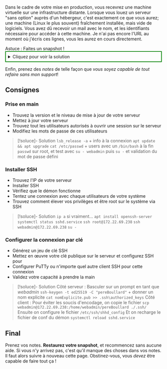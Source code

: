 Dans le cadre de votre mise en production, vous recevrez une machine virtuelle sur une infrastructure distante. Lorsque vous louez un serveur "sans option" auprès d'un hébergeur, c'est exactement ce que vous aurez; une machine (Linux le plus souvent) fraîchement installée, mais vide de logiciels. Vous avez dû recevoir un mail avec le nom, et les identifiants nécessaire pour accéder à cette machine. Je n'ai pas encore l'URL au moment où j'écris ces lignes, vous les aurez en cours directement.

<div class="tip">Astuce : Faites un snapshot !</div>

<details style="border:2px solid green;padding:0.5em;">
<summary>Cliquez pour voir la solution</summary>
Voici le contenu caché / spoiler.
  
</details>

Enfin, prenez des _notes_ de telle façon que _vous soyez capable de tout refaire sans mon support_!
## Consignes
### Prise en main
 - Trouvez la version et le niveau de mise à jour de votre serveur
 - Mettez à jour votre serveur
 - Trouvez tout les utilisateurs autorisés à ouvrir une session sur le serveur
 - Modifiez les mots de passe de ces utilisateurs
 
> [!soluce]- Solution
> `lsb_release -a` + info à la connexion
> `apt update && apt upgrade`
> `cat /etc/passwd` + users avec un `/bin/bash` à la fin
> `passwd` sur root, et test avec `su - webadmin` puis `su -` et validation du mot de passe défini

### Installer SSH
 - Trouvez l'IP de votre serveur
 - Installer SSH
 - Vérifiez que le démon fonctionne
 - Tentez une connexion avec chaque utilisateurs de votre système
 - Trouvez comment élever vos privilèges et être root sur le système via SSH

> [!soluce]- Solution
> `ip a` si vraiment...
> `apt install openssh-server`
> `systemctl status sshd.service`
> `ssh root@172.22.69.238`
> `ssh webadmin@172.22.69.238`
> `su -`

### Configurer la connexion par clé
 - Générez un jeu de clé SSH
 - Mettez en œuvre votre clé publique sur le serveur et configurez SSH pour
 - Configurer PuTTy ou n'importe quel autre client SSH pour cette connexion
 - Validez votre capacité à prendre la main


> [!soluce]- Solution
> Côté serveur : Basculer sur un prompt en tant que _webadmin_
> `ssh-keygen -t ed25519 -C "pereBoullard"` + donner un nom explicite
> `cat nomExplicite.pub >> .ssh\authorized_keys`
> Côté client : Pour éviter les soucis d'encodage, on copie le fichier
> `scp webadmin@172.22.69.238:/home/webadmin/pereBoullard ./.ssh/`
> Ensuite on configure le fichier `/etc/ssh/shhd_config`
> Et on recharge le fichier de conf du démon `systemctl reload sshd.service`

## Final
Prenez vos notes. **Restaurez votre snapshot**, et recommencez sans aucune aide.
Si vous n'y arrivez pas, c'est qu'il manque des choses dans vos notes. Il faut alors suivre à nouveau cette page. Obstinez-vous, vous _devez_ être capable de faire tout ça !
